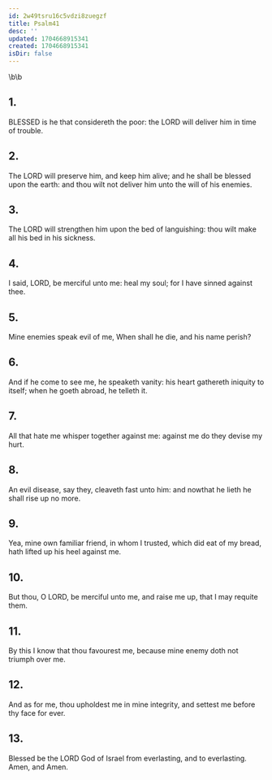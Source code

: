 ```yaml
---
id: 2w49tsru16c5vdzi8zuegzf
title: Psalm41
desc: ''
updated: 1704668915341
created: 1704668915341
isDir: false
---
```

\b\b
## 1.
BLESSED is he that considereth the poor: the LORD will deliver him in time of trouble.
## 2.
The LORD will preserve him, and keep him alive; and he shall be blessed upon the earth: and thou wilt not deliver him unto the will of his enemies.
## 3.
The LORD will strengthen him upon the bed of languishing: thou wilt make all his bed in his sickness.
## 4.
I said, LORD, be merciful unto me: heal my soul; for I have sinned against thee.
## 5.
Mine enemies speak evil of me, When shall he die, and his name perish?
## 6.
And if he come to see me, he speaketh vanity: his heart gathereth iniquity to itself; when he goeth abroad, he telleth it.
## 7.
All that hate me whisper together against me: against me do they devise my hurt.
## 8.
An evil disease, say they, cleaveth fast unto him: and nowthat he lieth he shall rise up no more.
## 9.
Yea, mine own familiar friend, in whom I trusted, which did eat of my bread, hath lifted up his heel against me.
## 10.
But thou, O LORD, be merciful unto me, and raise me up, that I may requite them.
## 11.
By this I know that thou favourest me, because mine enemy doth not triumph over me.
## 12.
And as for me, thou upholdest me in mine integrity, and settest me before thy face for ever.
## 13.
Blessed be the LORD God of Israel from everlasting, and to everlasting.  Amen, and Amen.
